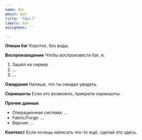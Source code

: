 ```yaml
---
name: Баг
about: Баг
title: "[Баг]"
labels: баг
assignees: ''

---
```


**Опиши баг**
Коротко, без воды.

**Воспроизведение**
Чтобы воспроизвести баг, я:
1. Зашёл на сервер
2. ...
3. ...

**Ожидания**
Напиши, что ты ожидал увидеть.

**Скриншоты**
Если это возможно, прикрепи скриншоты.

**Прочие данные**
 - Операционная система: ...
 - Fabric/Forge: ...
 - Версия: ...

**Контекст**
Если хочешь написать что-то ещё, сделай это здесь.
